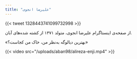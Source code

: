 ```yaml
---
title: "علیرضا انجوی"
---
```


{{< tweet 1328443741099732998 >}}

از صفحه‌ی اینستاگرام علیرضا انجوی، متولد ۱۳۷۱ از کشته شده‌های آبان.

«بهترین دیالوگه به‌نظر من، خاک من کجاست؟»

{{< video src="/uploads/aban98/alireza-enji.mp4" >}}
